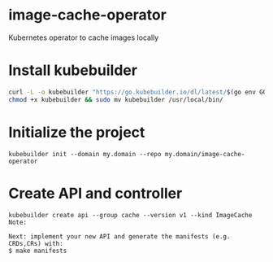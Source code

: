 # image-cache-operator
Kubernetes operator to cache images locally


# Install kubebuilder
```sh
curl -L -o kubebuilder "https://go.kubebuilder.io/dl/latest/$(go env GOOS)/$(go env GOARCH)"
chmod +x kubebuilder && sudo mv kubebuilder /usr/local/bin/
```

# Initialize the project
```
kubebuilder init --domain my.domain --repo my.domain/image-cache-operator
```

# Create API and controller
```
kubebuilder create api --group cache --version v1 --kind ImageCache
Note:

Next: implement your new API and generate the manifests (e.g. CRDs,CRs) with:
$ make manifests
```